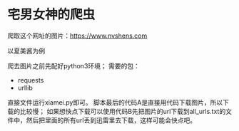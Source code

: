 宅男女神的爬虫
=======

爬取这个网址的图片：https://www.nvshens.com

以夏美酱为例

爬去图片之前先配好python3环境；
需要的包：

 - requests
 - urllib

直接文件运行xiamei.py即可。
脚本最后的代码A是直接用代码下载图片，所以下载的比较慢；
如果想快点下载可以使用代码B先把图片的url下载到all_urls.txt的文件中，然后把里面的所有url丢到迅雷里去下载，这样可能会快点吧。

